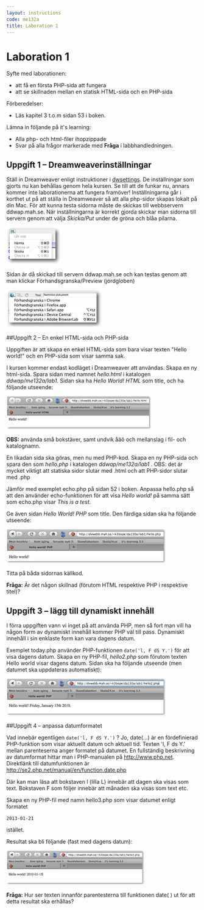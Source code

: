 ```yaml
---
layout: instructions
code: me132a
title: Laboration 1
---
```


# Laboration 1
Syfte med laborationen:

- att få en första PHP-sida att fungera
- att se skillnaden mellan en statisk HTML-sida och en PHP-sida

Förberedelser:

- Läs kapitel 3 t.o.m sidan 53 i boken.

Lämna in följande på it's learning:

- Alla php- och html-filer ihopzippade
- Svar på alla frågor markerade med **Fråga** i labbhandledningen.

## Uppgift 1 – Dreamweaverinställningar

Ställ in Dreamweaver enligt instruktioner i [dwsettings](dwsettings.html). De inställningar som gjorts nu kan behållas genom hela kursen. Se till att de funkar nu, annars kommer inte laborationerna att fungera framöver! Inställningarna går i korthet ut på att ställa in Dreamweaver så att alla php-sidor skapas lokalt på din Mac. För att kunna testa sidorna måste de skickas till webbservern ddwap.mah.se. När inställningarna är korrekt gjorda skickar man sidorna till servern genom att välja *Skicka/Put* under de gröna och blåa pilarna. 

![](im1/put.png)

Sidan är då skickad till servern ddwap.mah.se och kan testas genom att man klickar Förhandsgranska/Preview (jordgloben)

![](im1/preview.png)

##Uppgift 2 – En enkel HTML-sida och PHP-sida

Uppgiften är att skapa en enkel HTML-sida som bara visar texten "Hello world!" och en PHP-sida som visar samma sak. 

I kursen kommer endast kodläget i Dreamweaver att användas. Skapa en ny html-sida. Spara sidan med namnet *hello.html* i katalogen *ddwap/me132a/lab1*. Sidan ska ha *Hello World! HTML* som title, och ha följande utseende:

![](im1/hellohtml.png)

**OBS:** använda små bokstäver, samt undvik åäö och mellanslag i fil- och katalognamn.

En likadan sida ska göras, men nu med PHP-kod. Skapa en ny PHP-sida och spara den som *hello.php* i katalogen *ddwap/me132a/lab1* . OBS: det är mycket viktigt att statiska sidor slutar med .html och att PHP-sidor slutar med .php

Jämför med exemplet echo.php på sidan 52 i boken. Anpassa hello.php så att den använder echo-funktionen för att visa *Hello world!* på samma sätt som echo.php visar *This is a test*. 

Ge även sidan *Hello World! PHP* som title. Den färdiga sidan ska ha följande utseende:

![](im1/hellophp.png)

Titta på båda sidornas källkod. 

**Fråga:** Är det någon skillnad (förutom HTML respektive PHP i respektive titel)?

## Uppgift 3 – lägg till dynamiskt innehåll

I förra uppgiften vann vi inget på att använda PHP, men så fort man vill ha någon form av dynamiskt innehåll kommer PHP väl till pass. Dynamiskt innehåll i sin enklaste form kan vara dagens datum. 

Exemplet today.php använder PHP-funktionen `date('l, F dS Y.')` för att visa dagens datum. Skapa en ny PHP-fil, *hello2.php* som förutom texten Hello world visar dagens datum. Sidan ska ha följande utseende (men datumet ska uppdateras automatiskt):

![](im1/date1.png)

##Uppgift 4 – anpassa datumformatet

Vad innebär egentligen `date('l, F dS Y.')` ? Jo, date(…) är en fördefinierad PHP-funktion som visar aktuellt datum och aktuell tid. Texten 'l, F ds Y.' mellan parenteserna anger formatet på datumet. En fullständig beskrivning av datumformat hittar man i PHP-manualen på <http://www.php.net>. Direktlänk till datumfunktionen är <http://se2.php.net/manual/en/function.date.php>

Där kan man läsa att bokstaven l (lilla L) innebär att dagen ska visas som text. Bokstaven F som följer innebär att månaden ska visas som text etc. 

Skapa en ny PHP-fil med namn hello3.php som visar datumet enligt formatet 

	2013-01-21
 
istället. 

Resultat ska bli följande (fast med dagens datum):

![](im1/date2.png)

**Fråga:** Hur ser texten innanför parentesterna till funktionen date( ) ut för att detta resultat ska erhållas?